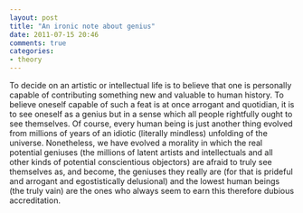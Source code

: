 ```yaml
---
layout: post
title: "An ironic note about genius"
date: 2011-07-15 20:46
comments: true
categories:
- theory
---
```


To decide on an artistic or intellectual life is to believe that one is personally capable of contributing something new and valuable to human history. To believe oneself capable of such a feat is at once arrogant and quotidian, it is to see oneself as a genius but in a sense which all people rightfully ought to see themselves. Of course, every human being is just another thing evolved from millions of years of an idiotic (literally mindless) unfolding of the universe. Nonetheless, we have evolved a morality in which the real potential geniuses (the millions of latent artists and intellectuals and all other kinds of potential conscientious objectors) are afraid to truly see themselves as, and become, the geniuses they really are (for that is prideful and arrogant and egostistically delusional) and the lowest human beings (the truly vain) are the ones who always seem to earn this therefore dubious accreditation.